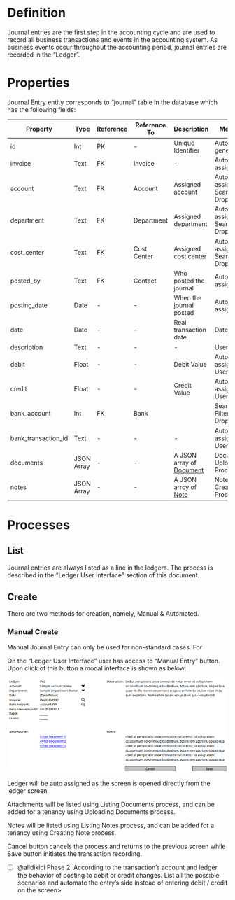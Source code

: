 # Definition

Journal entries are the first step in the accounting cycle and are used to record all business transactions and events in the accounting system. As business events occur throughout the accounting period, journal entries are recorded in the “Ledger”.

# Properties

Journal Entry entity corresponds to “journal” table in the database which has the following fields:

| Property  | Type   | Reference | Reference To | Description | Method
| ------    | ------ | ------    | ------       | ------      | ------
id|Int|PK|-|Unique Identifier|Auto generated
invoice|Text|FK|Invoice|-|Auto assigned
account|Text|FK|Account|Assigned account|Auto assigned / Searchable Dropdown
department|Text|FK|Department|Assigned department|Auto assigned / Searchable Dropdown
cost_center|Text|FK|Cost Center|Assigned cost center|Auto assigned / Searchable Dropdown
posted_by|Text|FK|Contact|Who posted the journal|Auto assigned
posting_date|Date|-|-|When the journal posted|Auto assigned
date|Date|-|-|Real transaction date|Datepicker
description|Text|-|-|-|User entry
debit|Float|-|-|Debit Value|Auto assigned / User entry
credit|Float|-|-|Credit Value|Auto assigned / User entry
bank_account|Int|FK|Bank||Searchable Filtered Dropdown
bank_transaction_id|Text|-|-|-|Auto assigned / User entry
documents|JSON Array|-|-|A JSON array of [Document](Document)|Document Upload Process
notes|JSON Array|-|-|A JSON arroy of [Note](Note)|Note Create Process

# Processes

## List

Journal entries are always listed as a line in the ledgers. The process is described in the “Ledger User Interface” section of this document.

## Create

There are two methods for creation, namely, Manual & Automated.

### Manual Create

Manual Journal Entry can only be used for non-standard cases. For

On the “Ledger User Interface” user has access to “Manual Entry” button. Upon click of this button a modal interface is shown as below:

![image](uploads/8035a3e0c4d89b9e99c4bd6747a77c55/image.png)

Ledger will be auto assigned as the screen is opened directly from the ledger screen.

Attachments will be listed using Listing Documents process, and can be added for a tenancy using Uploading Documents process.

Notes will be listed using Listing Notes process, and can be added for a tenancy using Creating Note process.

Cancel button cancels the process and returns to the previous screen while Save button initiates the transaction recording. 

* [ ] @alidikici Phase 2: According to the transaction’s account and ledger the behavior of posting to debit or credit changes. List all the possible scenarios and automate the entry’s side instead of entering debit / credit on the screen>

